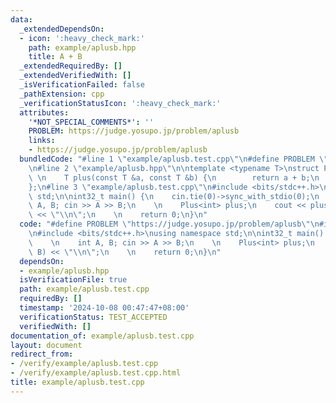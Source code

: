 ```yaml
---
data:
  _extendedDependsOn:
  - icon: ':heavy_check_mark:'
    path: example/aplusb.hpp
    title: A + B
  _extendedRequiredBy: []
  _extendedVerifiedWith: []
  _isVerificationFailed: false
  _pathExtension: cpp
  _verificationStatusIcon: ':heavy_check_mark:'
  attributes:
    '*NOT_SPECIAL_COMMENTS*': ''
    PROBLEM: https://judge.yosupo.jp/problem/aplusb
    links:
    - https://judge.yosupo.jp/problem/aplusb
  bundledCode: "#line 1 \"example/aplusb.test.cpp\"\n#define PROBLEM \"https://judge.yosupo.jp/problem/aplusb\"\
    \n#line 2 \"example/aplusb.hpp\"\n\ntemplate <typename T>\nstruct Plus {\n   \
    \ \n    T plus(const T &a, const T &b) {\n        return a + b;\n    }\n    \n\
    };\n#line 3 \"example/aplusb.test.cpp\"\n#include <bits/stdc++.h>\nusing namespace\
    \ std;\n\nint32_t main() {\n    cin.tie(0)->sync_with_stdio(0);\n    \n    int\
    \ A, B; cin >> A >> B;\n    \n    Plus<int> plus;\n    cout << plus.plus(A, B)\
    \ << \"\\n\";\n    \n    return 0;\n}\n"
  code: "#define PROBLEM \"https://judge.yosupo.jp/problem/aplusb\"\n#include \"aplusb.hpp\"\
    \n#include <bits/stdc++.h>\nusing namespace std;\n\nint32_t main() {\n    cin.tie(0)->sync_with_stdio(0);\n\
    \    \n    int A, B; cin >> A >> B;\n    \n    Plus<int> plus;\n    cout << plus.plus(A,\
    \ B) << \"\\n\";\n    \n    return 0;\n}\n"
  dependsOn:
  - example/aplusb.hpp
  isVerificationFile: true
  path: example/aplusb.test.cpp
  requiredBy: []
  timestamp: '2024-10-08 00:47:47+08:00'
  verificationStatus: TEST_ACCEPTED
  verifiedWith: []
documentation_of: example/aplusb.test.cpp
layout: document
redirect_from:
- /verify/example/aplusb.test.cpp
- /verify/example/aplusb.test.cpp.html
title: example/aplusb.test.cpp
---
```

